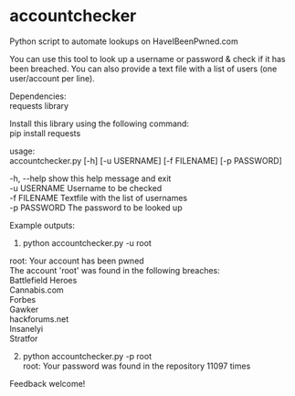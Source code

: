 # accountchecker
Python script to automate lookups on HaveIBeenPwned.com  

You can use this tool to look up a username or password & check if it has been breached. You can also provide a text file with a list of users (one user/account per line).  

Dependencies:  
requests library

Install this library using the following command:  
pip install requests  

usage:  
accountchecker.py [-h] [-u USERNAME] [-f FILENAME] [-p PASSWORD]

-h, --help   show this help message and exit  
-u USERNAME  Username to be checked  
-f FILENAME  Textfile with the list of usernames  
-p PASSWORD  The password to be looked up  

Example outputs:  
1. python accountchecker.py -u root  

root: Your account has been pwned  
The account 'root' was found in the following breaches:  
Battlefield Heroes  
Cannabis.com  
Forbes  
Gawker  
hackforums.net  
Insanelyi  
Stratfor  

2. python accountchecker.py -p root  
root: Your password was found in the repository 11097 times  


Feedback welcome!
